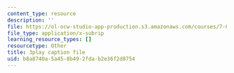 ```yaml
---
content_type: resource
description: ''
file: https://ol-ocw-studio-app-production.s3.amazonaws.com/courses/7-01sc-fundamentals-of-biology-fall-2011/b8a8740a5a458b492fdab2e36f2d8754_pJDHi91yAaE.srt
file_type: application/x-subrip
learning_resource_types: []
resourcetype: Other
title: 3play caption file
uid: b8a8740a-5a45-8b49-2fda-b2e36f2d8754
---
```

